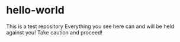 # hello-world
This is a test repository
Everything you see here can and will be held against you!
Take caution and proceed!
